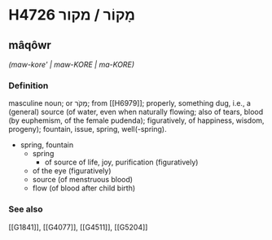 # H4726 מָקוֹר / מקור

## mâqôwr

_(maw-kore' | maw-KORE | ma-KORE)_

### Definition

masculine noun; or מָקֹר; from [[H6979]]; properly, something dug, i.e., a (general) source (of water, even when naturally flowing; also of tears, blood (by euphemism, of the female pudenda); figuratively, of happiness, wisdom, progeny); fountain, issue, spring, well(-spring).

- spring, fountain
    - spring
        - of source of life, joy, purification (figuratively)
    - of the eye (figuratively)
    - source (of menstruous blood)
    - flow (of blood after child birth)
### See also

[[G1841]], [[G4077]], [[G4511]], [[G5204]]

